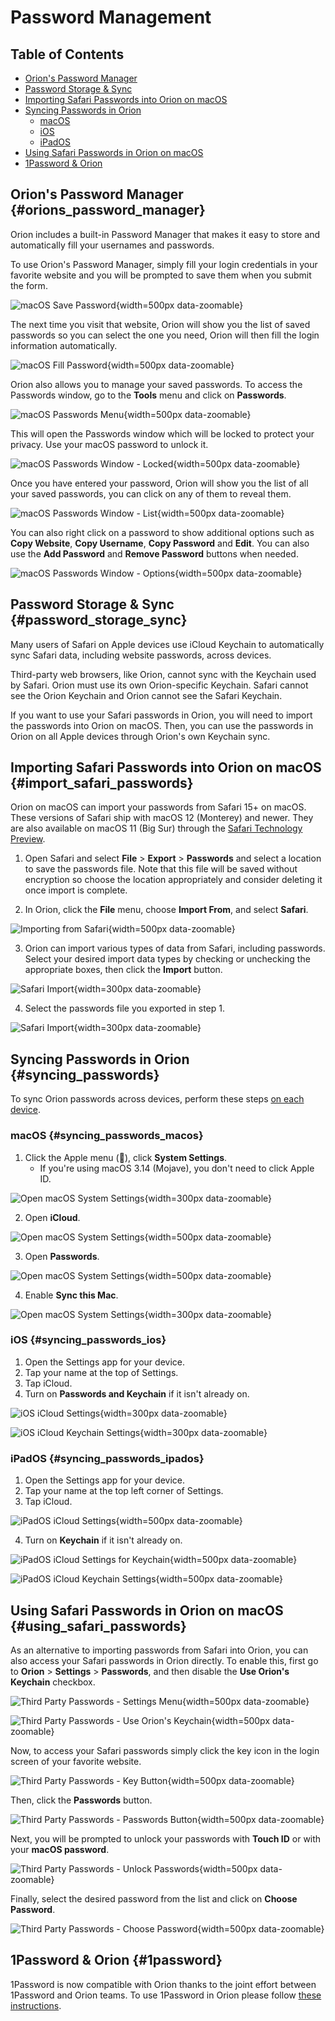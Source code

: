 # Password Management

## Table of Contents
- [Orion's Password Manager](#orions_password_manager)
- [Password Storage & Sync](#password_storage_sync)
- [Importing Safari Passwords into Orion on macOS](#import_safari_passwords)
- [Syncing Passwords in Orion](#syncing_passwords)
  - [macOS](#syncing_passwords_macos)
  - [iOS](#syncing_passwords_ios)
  - [iPadOS](#syncing_passwords_ipados)
- [Using Safari Passwords in Orion on macOS](#using_safari_passwords)
- [1Password & Orion](#1password)

<a name="orions_password_manager"></a>
## Orion's Password Manager {#orions_password_manager}
Orion includes a built-in Password Manager that makes it easy to store and automatically fill your usernames and passwords.

To use Orion's Password Manager, simply fill your login credentials in your favorite website and you will be prompted to save them when you submit the form.

![macOS Save Password](./media/macos_passwords_1_save_password.png){width=500px data-zoomable}

The next time you visit that website, Orion will show you the list of saved passwords so you can select the one you need, Orion will then fill the login information automatically.

![macOS Fill Password](./media/macos_passwords_2_fill_password.png){width=500px data-zoomable}

Orion also allows you to manage your saved passwords. To access the Passwords window, go to the **Tools** menu and click on **Passwords**.

![macOS Passwords Menu](./media/macos_passwords_3_passwords_menu.png){width=500px data-zoomable}

This will open the Passwords window which will be locked to protect your privacy. Use your macOS password to unlock it.

![macOS Passwords Window - Locked](./media/macos_passwords_4_passwords_window_locked.png){width=500px data-zoomable}

Once you have entered your password, Orion will show you the list of all your saved passwords, you can click on any of them to reveal them. 

![macOS Passwords Window - List](./media/macos_passwords_5_passwords_window_list.png){width=500px data-zoomable}

You can also right click on a password to show additional options such as **Copy Website**, **Copy Username**, **Copy Password** and **Edit**. You can also use the **Add Password** and **Remove Password** buttons when needed.

![macOS Passwords Window - Options](./media/macos_passwords_6_passwords_window_options.png){width=500px data-zoomable}


<a name="password_storage_sync"></a>
## Password Storage & Sync {#password_storage_sync}

Many users of Safari on Apple devices use iCloud Keychain to automatically sync Safari data, including website passwords, across devices.

Third-party web browsers, like Orion, cannot sync with the Keychain used by Safari. Orion must use its own Orion-specific Keychain. Safari cannot see the Orion Keychain and Orion cannot see the Safari Keychain.

If you want to use your Safari passwords in Orion, you will need to import the passwords into Orion on macOS. Then, you can use the passwords in Orion on all Apple devices through Orion's own Keychain sync.

<a name="import_safari_passwords"></a>
## Importing Safari Passwords into Orion on macOS {#import_safari_passwords}

Orion on macOS can import your passwords from Safari 15+ on macOS. These versions of Safari ship with macOS 12 (Monterey) and newer. They are also available on macOS 11 (Big Sur) through the [Safari Technology Preview](https://developer.apple.com/safari/download/).

1. Open Safari and select **File** > **Export** > **Passwords** and select a location to save the passwords file. Note that this file will be saved without encryption so
choose the location appropriately and consider deleting it once import is complete.

2. In Orion, click the **File** menu, choose **Import From**, and select **Safari**.

![Importing from Safari](./media/macos_import_from_safari.png){width=500px data-zoomable}

3. Orion can import various types of data from Safari, including passwords. Select your desired import data types by checking or unchecking the appropriate boxes, then click the **Import** button.

![Safari Import](./media/macos_safari_import.png){width=300px data-zoomable}

4. Select the passwords file you exported in step 1.

![Safari Import](./media/macos_safari_import_csv.png){width=300px data-zoomable}

<a name="syncing_passwords"></a>
## Syncing Passwords in Orion {#syncing_passwords}

To sync Orion passwords across devices, perform these steps <u>on each device</u>.

<a name="syncing_passwords_macos"></a>
### macOS {#syncing_passwords_macos}

1. Click the Apple menu (), click **System Settings**.
   - If you're using macOS 3.14 (Mojave), you don't need to click Apple ID.
   
![Open macOS System Settings](./media/macos_open_system_settings_menu.png){width=300px data-zoomable}

2. Open **iCloud**.

![Open macOS System Settings](./media/macos_appleid_button.png){width=500px data-zoomable}

3. Open **Passwords**.

![Open macOS System Settings](./media/macos_appleid_passwords.png){width=500px data-zoomable}

4. Enable **Sync this Mac**.

![Open macOS System Settings](./media/macos_icloud_keychain.png){width=300px data-zoomable}

<a name="syncing_passwords_ios"></a>
### iOS {#syncing_passwords_ios}

1. Open the Settings app for your device.
2. Tap your name at the top of Settings.
3. Tap iCloud.
4. Turn on **Passwords and Keychain** if it isn't already on.

![iOS iCloud Settings](./media/ios_icloud.png){width=300px data-zoomable}

![iOS iCloud Keychain Settings](./media/ios_keychain.png){width=300px data-zoomable}

<a name="syncing_passwords_ipados"></a>
### iPadOS {#syncing_passwords_ipados}

1. Open the Settings app for your device.
2. Tap your name at the top left corner of Settings.
3. Tap iCloud.

![iPadOS iCloud Settings](./media/ipados_system_settings.png){width=500px data-zoomable}

4. Turn on **Keychain** if it isn't already on.

![iPadOS iCloud Settings for Keychain](./media/ipados_icloud.png){width=500px data-zoomable}

![iPadOS iCloud Keychain Settings](./media/ipados_keychain.png){width=500px data-zoomable}

<a name="using_safari_passwords"></a>
## Using Safari Passwords in Orion on macOS {#using_safari_passwords}

As an alternative to importing passwords from Safari into Orion, you can also access your Safari passwords in Orion directly. To enable this, first go to **Orion** > **Settings** > **Passwords**, and then disable the **Use Orion's Keychain** checkbox.

![Third Party Passwords - Settings Menu](./media/password_management_3rd_party_settings_menu.png){width=500px data-zoomable}

![Third Party Passwords - Use Orion's Keychain](./media/password_management_use_orions_keychain.png){width=500px data-zoomable}

Now, to access your Safari passwords simply click the key icon in the login screen of your favorite website.

![Third Party Passwords - Key Button](./media/password_management_3rd_party_key_button.png){width=500px data-zoomable}

Then, click the **Passwords** button.

![Third Party Passwords - Passwords Button](./media/password_management_3rd_party_passwords_button.png){width=500px data-zoomable}


Next, you will be prompted to unlock your passwords with **Touch ID** or with your **macOS password**.

![Third Party Passwords - Unlock Passwords](./media/password_management_3rd_party_unlock_passwords.png){width=500px data-zoomable}

Finally, select the desired password from the list and click on **Choose Password**.

![Third Party Passwords - Choose Password](./media/password_management_3rd_party_choose_password.png){width=500px data-zoomable}


<a name="1password"></a>
## 1Password & Orion {#1password}

1Password is now compatible with Orion thanks to the joint effort between 1Password and Orion teams. To use 1Password in Orion please follow [these instructions](../browser-extensions/1password.md).
